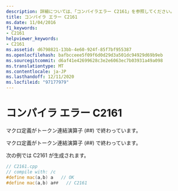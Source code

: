```yaml
---
description: 詳細については、「コンパイラエラー C2161」を参照してください。
title: コンパイラ エラー C2161
ms.date: 11/04/2016
f1_keywords:
- C2161
helpviewer_keywords:
- C2161
ms.assetid: d6798821-13bb-4e60-924f-85f7bf955387
ms.openlocfilehash: bafbcceee5f09f6d0d29d3a501dc94929d69b9eb
ms.sourcegitcommit: d6af41e42699628c3e2e6063ec7b03931a49a098
ms.translationtype: MT
ms.contentlocale: ja-JP
ms.lasthandoff: 12/11/2020
ms.locfileid: "97177979"
---
```

# <a name="compiler-error-c2161"></a>コンパイラ エラー C2161

マクロ定義がトークン連結演算子 (##) で終わっています。

マクロ定義がトークン連結演算子 (##) で終わっています。

次の例では C2161 が生成されます。

```cpp
// C2161.cpp
// compile with: /c
#define mac(a,b) a   // OK
#define mac(a,b) a##   // C2161
```

